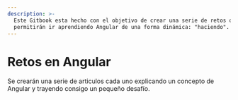 ```yaml
---
description: >-
  Este Gitbook esta hecho con el objetivo de crear una serie de retos que nos
  permitirán ir aprendiendo Angular de una forma dinámica: "haciendo".
---
```


# Retos en Angular

Se crearán una serie de articulos cada uno explicando un concepto de Angular y trayendo consigo un pequeño desafío.

